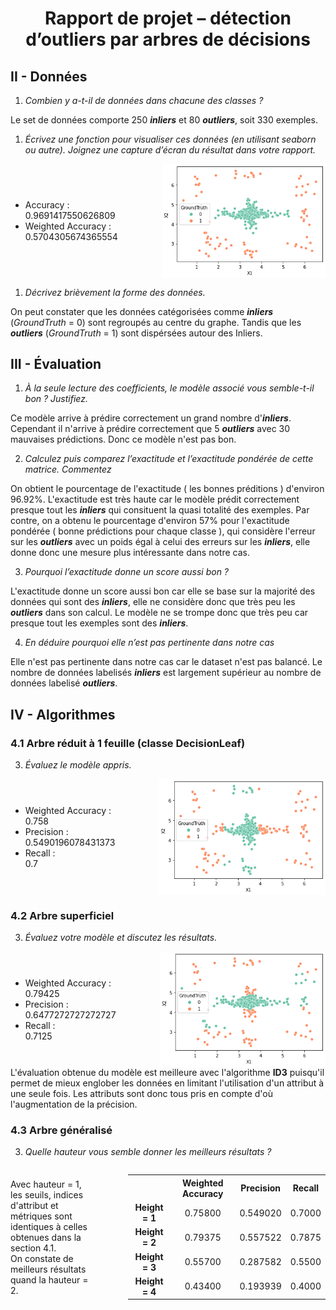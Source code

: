 <center>
<h1><b>Rapport de projet – détection d’outliers par arbres de
décisions</b></h1>
</center>

## II - Données
1. *Combien y a-t-il de données dans chacune des classes ?*

Le set de données comporte 250 ***inliers*** et 80 ***outliers***, soit 330 exemples.

1. *Écrivez une fonction pour visualiser ces données (en utilisant seaborn
ou autre). Joignez une capture d’écran du résultat dans votre rapport.*
<div style="display: grid;grid-template-columns: 1fr 2fr; grid-gap: 40px;margin:auto;">
<div style="margin-top:auto; margin-bottom:auto;margin-right:30px;">
<ul>
<li>Accuracy : <br>0.9691417550626809</li>
<li>Weighted Accuracy :<br>0.5704305674365554</li>
</ul>
</div>
<img src="data.png">
</div>

1. *Décrivez brièvement la forme des données.*

On peut constater que les données catégorisées comme ***inliers*** (*GroundTruth* = 0) sont regroupés au centre du graphe. Tandis que les ***outliers*** (*GroundTruth* = 1) sont dispérsées autour des Inliers.


## III - Évaluation
1. *À la seule lecture des coefficients, le modèle associé vous semble-t-il bon ?
Justifiez.*

Ce modèle arrive à prédire correctement un grand nombre d'***inliers***. Cependant il n'arrive à prédire correctement que 5 ***outliers*** avec 30 mauvaises prédictions. Donc ce modèle n'est pas bon.

2. *Calculez puis comparez l’exactitude et l’exactitude pondérée de cette
matrice. Commentez*

On obtient le pourcentage de l'exactitude ( les bonnes préditions ) d'environ 96.92%.
L'exactitude est très haute car le modèle prédit correctement presque tout les ***inliers*** qui consituent la quasi totalité des exemples. 
Par contre, on a obtenu le pourcentage d'environ 57% pour l'exactitude pondérée ( bonne prédictions pour chaque classe ), qui considère l'erreur sur les ***outliers*** avec un poids égal à celui des erreurs sur les ***inliers***, elle donne donc une mesure plus intéressante dans notre cas.

3. *Pourquoi l’exactitude donne un score aussi bon ?*

L'exactitude donne un score aussi bon car elle se base sur la majorité des données qui sont des ***inliers***, elle ne considère donc que très peu les ***outliers*** dans son calcul. Le modèle ne se trompe donc que très peu car presque tout les exemples sont des ***inliers***.

4. *En déduire pourquoi elle n’est pas pertinente dans notre cas*

Elle n'est pas pertinente dans notre cas car le dataset n'est pas balancé. Le nombre de données labelisés ***inliers*** est largement supérieur au nombre de données labelisé ***outliers***. 

## IV - Algorithmes

### 4.1  Arbre réduit à 1 feuille (classe DecisionLeaf)
3. *Évaluez le modèle appris.*
<div style="display: grid;grid-template-columns: 1fr 2fr; grid-gap: 40px;margin:auto;">
<div style="margin-top:auto; margin-bottom:auto;margin-right:30px;">
<ul>
<li>Weighted Accuracy :<br> 0.758</li>
<li>Precision :<br> 0.5490196078431373</li>
<li>Recall :<br> 0.7</li>
</ul>
</div>
<img src="4.1_data.png">
</div>

### 4.2  Arbre superficiel
3. *Évaluez votre modèle et discutez les résultats.*
<div style="display: grid; grid-gap:40px;margin:auto;grid-template-columns: 1fr 2fr;">
<div style="margin-top:auto; margin-bottom:auto;margin-right:30px">
<ul>
<li>Weighted Accuracy :<br> 0.79425</li>
<li>Precision :<br> 0.6477272727272727</li>
<li>Recall :<br> 0.7125</li>
</ul>
<p></p>
</div>
<img src="4.2_data.png">
</div>
L'évaluation obtenue du modèle est meilleure avec l'algorithme <b>ID3</b> puisqu'il permet de mieux englober les données en limitant l'utilisation d'un attribut à une seule fois. Les attributs sont donc tous pris en compte d'où l'augmentation de la précision.

### 4.3  Arbre généralisé
3. *Quelle hauteur vous semble donner les meilleurs résultats ?*
<div style="display: grid; justify-content:around; grid-template-columns: 1fr 2fr;grid-gap: 30px;margin:auto;">
<div style="margin-top:auto; margin-bottom:auto;margin-right:30px">
<p>Avec hauteur = 1, les seuils, indices d'attribut et métriques sont identiques à celles obtenues dans la section 4.1.<br>
On constate de meilleurs résultats quand la hauteur = 2.</p>
</div>
<table style="text-align:center;">
  <tr>
    <th></th>
    <th>Weighted Accuracy</th>
    <th>Precision</th>
    <th>Recall</th>
  </tr>
  <tr>
    <td><b>Height = 1<b></td>
    <td>0.75800</td>
    <td>0.549020</td>
    <td>0.7000</td>
  </tr>
  <tr>
    <td><b>Height = 2</b></td>
    <td>0.79375</td>
    <td>0.557522</td>
    <td>0.7875</td>
  </tr>
    <tr>
    <td><b>Height = 3<b></td>
    <td>0.55700</td>
    <td>0.287582</td>
    <td>0.5500</td>
  </tr>
    <tr>
    <td><b>Height = 4<b></td>
    <td>0.43400</td>
    <td>0.193939</td>
    <td>0.4000</td>
  </tr>
</table>
</div>




